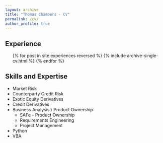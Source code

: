 ```yaml
---
layout: archive
title: "Thomas Chambers - CV"
permalink: /cv/
author_profile: true
---
```


Experience
---
  <ul>{% for post in site.experiences reversed %}
    {% include archive-single-cv.html %}
  {% endfor %}</ul>


Skills and Expertise
--------
* Market Risk
* Counterparty Credit Risk
* Exotic Equity Derivatives
* Credit Derivatives
* Business Analysis / Product Ownership
    * SAFe - Product Ownership
    * Requirements Engineering
    * Project Management
* Python
* VBA

